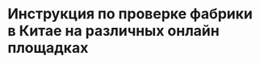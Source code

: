 # Инструкция по проверке фабрики в Китае на различных онлайн площадках

<!--stackedit_data:
eyJoaXN0b3J5IjpbMTk5NTk2NjM0NiwtMzQ4MTIzMTM2LC02NT
g0NzE0NjAsLTI4MTIyMjk1NCwtMTM1NTEzMjk1OSwtNTM4NDIx
NTM1LC04ODU5MjYzNjMsMTM1NzM5MDIxMywtMTEwMjc2NDI4LC
01NjQ4MzE3NDcsLTkyMzA3OTcxNiwtMTM0NDUyMDAxNyw2MDYx
MjAyNjYsLTE4Nzc2MTY2NjEsMTIxODYyNTUzNywtMzM5NTQ3MD
M4LC0yMDg4NzQ2NjEyLC0xMjM0OTYzNTc0LDEyMTI3ODI2MzAs
NDk0MTM5OTM4XX0=
-->